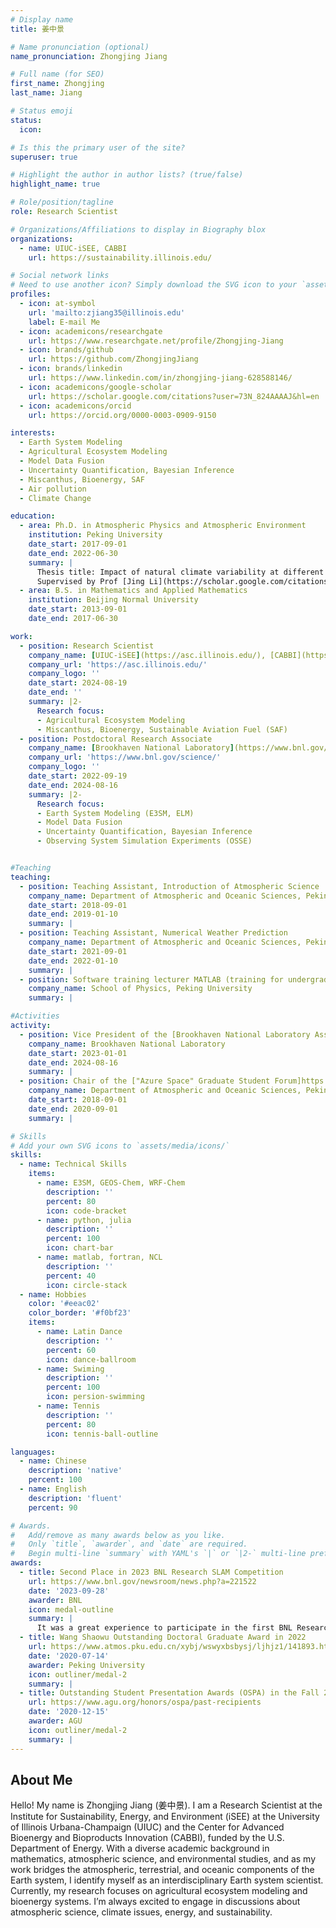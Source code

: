 ```yaml
---
# Display name
title: 姜中景

# Name pronunciation (optional)
name_pronunciation: Zhongjing Jiang

# Full name (for SEO)
first_name: Zhongjing
last_name: Jiang

# Status emoji
status:
  icon: 

# Is this the primary user of the site?
superuser: true

# Highlight the author in author lists? (true/false)
highlight_name: true

# Role/position/tagline
role: Research Scientist

# Organizations/Affiliations to display in Biography blox
organizations:
  - name: UIUC-iSEE, CABBI
    url: https://sustainability.illinois.edu/

# Social network links
# Need to use another icon? Simply download the SVG icon to your `assets/media/icons/` folder.
profiles:
  - icon: at-symbol
    url: 'mailto:zjiang35@illinois.edu'
    label: E-mail Me
  - icon: academicons/researchgate
    url: https://www.researchgate.net/profile/Zhongjing-Jiang
  - icon: brands/github
    url: https://github.com/ZhongjingJiang
  - icon: brands/linkedin
    url: https://www.linkedin.com/in/zhongjing-jiang-628588146/
  - icon: academicons/google-scholar
    url: https://scholar.google.com/citations?user=73N_824AAAAJ&hl=en
  - icon: academicons/orcid
    url: https://orcid.org/0000-0003-0909-9150

interests:
  - Earth System Modeling
  - Agricultural Ecosystem Modeling
  - Model Data Fusion
  - Uncertainty Quantification, Bayesian Inference
  - Miscanthus, Bioenergy, SAF
  - Air pollution
  - Climate Change

education:
  - area: Ph.D. in Atmospheric Physics and Atmospheric Environment
    institution: Peking University
    date_start: 2017-09-01
    date_end: 2022-06-30
    summary: |
      Thesis title: Impact of natural climate variability at different timescales on tropospheric ozone in China.
      Supervised by Prof [Jing Li](https://scholar.google.com/citations?user=2Xxd0psAAAAJ)    
  - area: B.S. in Mathematics and Applied Mathematics
    institution: Beijing Normal University
    date_start: 2013-09-01
    date_end: 2017-06-30

work:
  - position: Research Scientist
    company_name: [UIUC-iSEE](https://asc.illinois.edu/), [CABBI](https://cabbi.bio/)
    company_url: 'https://asc.illinois.edu/'
    company_logo: ''
    date_start: 2024-08-19
    date_end: ''
    summary: |2-
      Research focus:
      - Agricultural Ecosystem Modeling
      - Miscanthus, Bioenergy, Sustainable Aviation Fuel (SAF)
  - position: Postdoctoral Research Associate
    company_name: [Brookhaven National Laboratory](https://www.bnl.gov/science/)
    company_url: 'https://www.bnl.gov/science/'
    company_logo: ''
    date_start: 2022-09-19
    date_end: 2024-08-16
    summary: |2-
      Research focus:
      - Earth System Modeling (E3SM, ELM)
      - Model Data Fusion
      - Uncertainty Quantification, Bayesian Inference
      - Observing System Simulation Experiments (OSSE)


#Teaching
teaching:
  - position: Teaching Assistant, Introduction of Atmospheric Science
    company_name: Department of Atmospheric and Oceanic Sciences, Peking University
    date_start: 2018-09-01
    date_end: 2019-01-10
    summary: |
  - position: Teaching Assistant, Numerical Weather Prediction
    company_name: Department of Atmospheric and Oceanic Sciences, Peking University
    date_start: 2021-09-01
    date_end: 2022-01-10
    summary: |
  - position: Software training lecturer MATLAB (training for undergraduate & graduate students)
    company_name: School of Physics, Peking University
    summary: |

#Activities
activity:
  - position: Vice President of the [Brookhaven National Laboratory Association of Students & Postdocs](https://www.bnl.gov/asap/)
    company_name: Brookhaven National Laboratory
    date_start: 2023-01-01
    date_end: 2024-08-16
    summary: |
  - position: Chair of the ["Azure Space" Graduate Student Forum]https://www.atmos.pku.edu.cn/kxzb/ylkj/ylkjcy/2018n/index.htm
    company_name: Department of Atmospheric and Oceanic Sciences, Peking University
    date_start: 2018-09-01
    date_end: 2020-09-01
    summary: |

# Skills
# Add your own SVG icons to `assets/media/icons/`
skills:
  - name: Technical Skills
    items:
      - name: E3SM, GEOS-Chem, WRF-Chem
        description: ''
        percent: 80
        icon: code-bracket
      - name: python, julia
        description: ''
        percent: 100
        icon: chart-bar
      - name: matlab, fortran, NCL
        description: ''
        percent: 40
        icon: circle-stack
  - name: Hobbies
    color: '#eeac02'
    color_border: '#f0bf23'
    items:
      - name: Latin Dance
        description: ''
        percent: 60
        icon: dance-ballroom
      - name: Swiming
        description: ''
        percent: 100
        icon: persion-swimming
      - name: Tennis
        description: ''
        percent: 80
        icon: tennis-ball-outline

languages:
  - name: Chinese
    description: 'native'
    percent: 100
  - name: English
    description: 'fluent'
    percent: 90

# Awards.
#   Add/remove as many awards below as you like.
#   Only `title`, `awarder`, and `date` are required.
#   Begin multi-line `summary` with YAML's `|` or `|2-` multi-line prefix and indent 2 spaces below.
awards:
  - title: Second Place in 2023 BNL Research SLAM Competition
    url: https://www.bnl.gov/newsroom/news.php?a=221522
    date: '2023-09-28'
    awarder: BNL
    icon: medal-outline
    summary: |
      It was a great experience to participate in the first BNL Research SLAM competition, and it was an honor to win second place (my presentation begins at 28:40 in the [video](https://www.youtube.com/watch?v=zWkuOtVzpVQ&t=5s)). The SLAM competition is like an 'elevator talk'; participants gave three-minute talks on their research, prepared for a general audience. This event reinforced my commitment to improving the communication of scientific concepts to the public, a mission I will passionately pursue in the future.
  - title: Wang Shaowu Outstanding Doctoral Graduate Award in 2022
    url: https://www.atmos.pku.edu.cn/xybj/wswyxbsbysj/ljhjz1/141893.htm
    date: '2020-07-14'
    awarder: Peking University
    icon: outliner/medal-2
    summary: |
  - title: Outstanding Student Presentation Awards (OSPA) in the Fall 2020 AGU meeting
    url: https://www.agu.org/honors/ospa/past-recipients
    date: '2020-12-15'
    awarder: AGU
    icon: outliner/medal-2
    summary: |
---
```


## About Me
Hello! My name is Zhongjing Jiang (姜中景). I am a Research Scientist at the Institute for Sustainability, Energy, and Environment (iSEE) at the University of Illinois Urbana-Champaign (UIUC) and the Center for Advanced Bioenergy and Bioproducts Innovation (CABBI), funded by the U.S. Department of Energy. 
With a diverse academic background in mathematics, atmospheric science, and environmental studies, and as my work bridges the atmospheric, terrestrial, and oceanic components of the Earth system, I identify myself as an interdisciplinary Earth system scientist. Currently, my research focuses on agricultural ecosystem modeling and bioenergy systems. I’m always excited to engage in discussions about atmospheric science, climate issues, energy, and sustainability.
